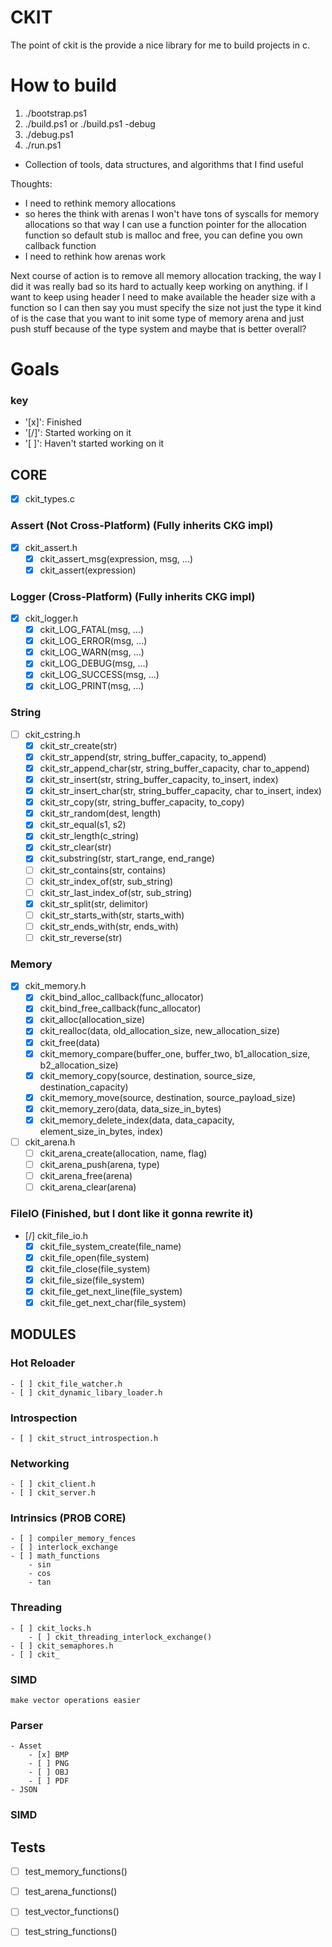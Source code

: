 # CKIT
The point of ckit is the provide a nice library for me to build projects in c.

# How to build
1. ./bootstrap.ps1
2. ./build.ps1 or ./build.ps1 -debug
2. ./debug.ps1
2. ./run.ps1

- Collection of tools, data structures, and algorithms that I find useful

Thoughts:
 - I need to rethink memory allocations
 - so heres the think with arenas I won't have tons of syscalls for memory allocations so that way I can use a function pointer for the allocation function so default stub is malloc and free, you can define you own callback function
 - I need to rethink how arenas work

Next course of action is to remove all memory allocation tracking, the way I did it was really bad so its hard to actually keep working on anything.
if I want to keep using header I need to make available the header size with a function so I can then say you must specify the size not just the type
it kind of is the case that you want to init some type of memory arena and just push stuff because of the type system and maybe that is better overall?

# Goals
### key
- '[x]': Finished
- '[/]': Started working on it
- '[ ]': Haven't started working on it

## CORE
- [x] ckit_types.c

### Assert (Not Cross-Platform) (Fully inherits CKG impl)
- [x] ckit_assert.h
	- [x] ckit_assert_msg(expression, msg, ...)
	- [x] ckit_assert(expression)

### Logger (Cross-Platform) (Fully inherits CKG impl)
- [x] ckit_logger.h
	- [x] ckit_LOG_FATAL(msg, ...)
	- [x] ckit_LOG_ERROR(msg, ...)
	- [x] ckit_LOG_WARN(msg, ...)
	- [x] ckit_LOG_DEBUG(msg, ...)
	- [x] ckit_LOG_SUCCESS(msg, ...)
	- [x] ckit_LOG_PRINT(msg, ...)

### String
- [ ] ckit_cstring.h
	- [x] ckit_str_create(str)
	- [x] ckit_str_append(str, string_buffer_capacity, to_append)
	- [x] ckit_str_append_char(str, string_buffer_capacity, char to_append)
	- [x] ckit_str_insert(str, string_buffer_capacity, to_insert, index)
	- [x] ckit_str_insert_char(str, string_buffer_capacity, char to_insert, index)
	- [x] ckit_str_copy(str, string_buffer_capacity, to_copy)
	- [x] ckit_str_random(dest, length)
	- [x] ckit_str_equal(s1, s2)
	- [x] ckit_str_length(c_string)
	- [x] ckit_str_clear(str)
	- [x] ckit_substring(str, start_range, end_range)
	- [ ] ckit_str_contains(str, contains)
	- [ ] ckit_str_index_of(str, sub_string)
	- [ ] ckit_str_last_index_of(str, sub_string)
	- [x] ckit_str_split(str, delimitor)
	- [ ] ckit_str_starts_with(str, starts_with)
	- [ ] ckit_str_ends_with(str, ends_with)
	- [ ] ckit_str_reverse(str)

### Memory
- [x] ckit_memory.h
    - [x] ckit_bind_alloc_callback(func_allocator)
    - [x] ckit_bind_free_callback(func_allocator)
    - [x] ckit_alloc(allocation_size)
    - [x] ckit_realloc(data, old_allocation_size, new_allocation_size)
    - [x] ckit_free(data)
    - [x] ckit_memory_compare(buffer_one, buffer_two, b1_allocation_size, b2_allocation_size)
    - [x] ckit_memory_copy(source, destination, source_size, destination_capacity)
    - [x] ckit_memory_move(source, destination, source_payload_size)
    - [x] ckit_memory_zero(data, data_size_in_bytes)
    - [x] ckit_memory_delete_index(data, data_capacity, element_size_in_bytes, index)

- [ ] ckit_arena.h
	- [ ] ckit_arena_create(allocation, name, flag)
	- [ ] ckit_arena_push(arena, type)	
	- [ ] ckit_arena_free(arena)
	- [ ] ckit_arena_clear(arena)

### FileIO (Finished, but I dont like it gonna rewrite it)
- [/] ckit_file_io.h
	- [x] ckit_file_system_create(file_name)
	- [x] ckit_file_open(file_system)
	- [x] ckit_file_close(file_system)
	- [x] ckit_file_size(file_system)
	- [x] ckit_file_get_next_line(file_system)
	- [x] ckit_file_get_next_char(file_system)

## MODULES

### Hot Reloader
	- [ ] ckit_file_watcher.h
	- [ ] ckit_dynamic_libary_loader.h

### Introspection
	- [ ] ckit_struct_introspection.h

### Networking
	- [ ] ckit_client.h
	- [ ] ckit_server.h

### Intrinsics (PROB CORE)
	- [ ] compiler_memory_fences
	- [ ] interlock_exchange
	- [ ] math_functions
		- sin
		- cos
		- tan
	
### Threading
	- [ ] ckit_locks.h
		- [ ] ckit_threading_interlock_exchange()
	- [ ] ckit_semaphores.h
	- [ ] ckit_

### SIMD
	make vector operations easier

### Parser
	- Asset
		- [x] BMP
		- [ ] PNG
		- [ ] OBJ
		- [ ] PDF
	- JSON

### SIMD

## Tests
- [ ] test_memory_functions()
- [ ] test_arena_functions()
- [ ] test_vector_functions()
- [ ] test_string_functions()

